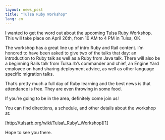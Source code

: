 ```yaml
---
layout: news_post
title: "Tulsa Ruby Workshop"
lang: en
---
```


I wanted to get the word out about the upcoming Tulsa Ruby Workshop.
This will take place on April 26th, from 10 AM to 4 PM in Tulsa, OK.

The workshop has a great line up of intro Ruby and Rail content. I’m
honored to have been asked to give two of the talks that day: an
introduction to Ruby talk as well as a Ruby from Java talk. There will
also be a beginning Rails talk from Tulsa.rb’s commander and chief, an
Engine Yard employee on hand sharing deployment advice, as well as other
language specific migration talks.

That’s pretty much a full day of Ruby learning and the best news is that
attendance is free. They are even throwing in some food.

If you’re going to be in the area, definitely come join us!

You can find directions, a schedule, and other details about the
workshop at:

[http://tulsarb.org/wiki/Tulsa\_Ruby\_Workshop][1]

Hope to see you there.



[1]: http://tulsarb.org/wiki/Tulsa_Ruby_Workshop 
